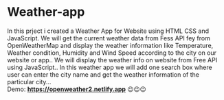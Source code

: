 # Weather-app
In this prject i created a Weather App for Website using HTML CSS and JavaScript. We will get the current weather data from Fess API fey from OpenWeatherMap and display the weather information like Temperature,  Weather condition, Humidity and Wind Speed according to the city on our website or app..
We will display the weather info on website from Free API using JavaScript..
In this weather app we will add one search box where user can enter the city name and get the weather information of the particular city...
</br>
Demo: **https://openweather2.netlify.app** 😉😉😉


